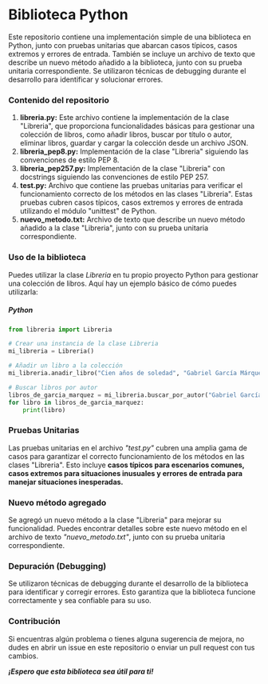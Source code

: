 # Biblioteca Python
Este repositorio contiene una implementación simple de una biblioteca en Python, junto con pruebas unitarias que abarcan casos típicos, casos extremos y errores de entrada. También se incluye un archivo de texto que describe un nuevo método añadido a la biblioteca, junto con su prueba unitaria correspondiente. Se utilizaron técnicas de debugging durante el desarrollo para identificar y solucionar errores.

### Contenido del repositorio
1. **libreria.py:** Este archivo contiene la implementación de la clase "Libreria", que proporciona funcionalidades básicas para gestionar una colección de libros, como añadir libros, buscar por título o autor, eliminar libros, guardar y cargar la colección desde un archivo JSON.
2. **libreria_pep8.py:** Implementación de la clase "Libreria" siguiendo las convenciones de estilo PEP 8.
3. **libreria_pep257.py:** Implementación de la clase "Libreria" con docstrings siguiendo las convenciones de estilo PEP 257.
4. **test.py:** Archivo que contiene las pruebas unitarias para verificar el funcionamiento correcto de los métodos en las clases "Libreria". Estas pruebas cubren casos típicos, casos extremos y errores de entrada utilizando el módulo "unittest" de Python.
5. **nuevo_metodo.txt:** Archivo de texto que describe un nuevo método añadido a la clase "Libreria", junto con su prueba unitaria correspondiente.

### Uso de la biblioteca
Puedes utilizar la clase *Libreria* en tu propio proyecto Python para gestionar una colección de libros. Aquí hay un ejemplo básico de cómo puedes utilizarla:

##### Python

```python
from libreria import Libreria

# Crear una instancia de la clase Libreria
mi_libreria = Libreria()

# Añadir un libro a la colección
mi_libreria.anadir_libro("Cien años de soledad", "Gabriel García Márquez", "Novela", 1967)

# Buscar libros por autor
libros_de_garcia_marquez = mi_libreria.buscar_por_autor("Gabriel García Márquez")
for libro in libros_de_garcia_marquez:
    print(libro)
```

### Pruebas Unitarias
Las pruebas unitarias en el archivo *"test.py"* cubren una amplia gama de casos para garantizar el correcto funcionamiento de los métodos en las clases "Libreria". Esto incluye **casos típicos para escenarios comunes, casos extremos para situaciones inusuales y errores de entrada para manejar situaciones inesperadas.**

### Nuevo método agregado
Se agregó un nuevo método a la clase "Libreria" para mejorar su funcionalidad. Puedes encontrar detalles sobre este nuevo método en el archivo de texto *"nuevo_metodo.txt"*, junto con su prueba unitaria correspondiente.

### Depuración (Debugging)
Se utilizaron técnicas de debugging durante el desarrollo de la biblioteca para identificar y corregir errores. Esto garantiza que la biblioteca funcione correctamente y sea confiable para su uso.

### Contribución
Si encuentras algún problema o tienes alguna sugerencia de mejora, no dudes en abrir un issue en este repositorio o enviar un pull request con tus cambios.

***¡Espero que esta biblioteca sea útil para ti!***
